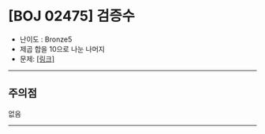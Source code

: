 
# \[BOJ 02475\] 검증수

- 난이도 : Bronze5
- 제곱 합을 10으로 나눈 나머지
- 문제: <a href="https://www.acmicpc.net/problem/2475" target="_blank"> [링크]</a>

---

## 주의점
없음

---
